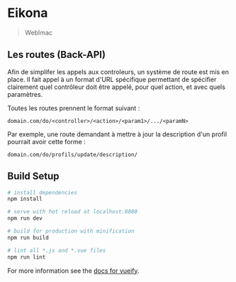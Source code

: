 # Eikona

> WebImac

## Les routes (Back-API)

Afin de simplifer les appels aux controleurs, un système de route est mis en place.
Il fait appel à un format d'URL spécifique permettant de spécifier clairement quel contrôleur doit être appelé, pour quel action, et avec quels paramètres.

Toutes les routes prennent le format suivant :
```
domain.com/do/<controller>/<action>/<param1>/.../<paramN>
```
Par exemple, une route demandant à mettre à jour la description d'un profil pourrait avoir cette forme :
```
domain.com/do/profils/update/description/
```

## Build Setup

``` bash
# install dependencies
npm install

# serve with hot reload at localhost:8080
npm run dev

# build for production with minification
npm run build

# lint all *.js and *.vue files
npm run lint

```

For more information see the [docs for vueify](https://github.com/vuejs/vueify).
